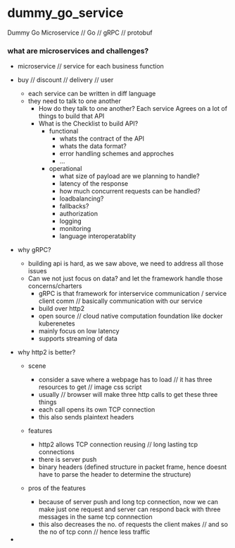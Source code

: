 # dummy_go_service
Dummy Go Microservice  // Go // gRPC // protobuf

### what are microservices and challenges?
- microservice // service for each business function
- buy // discount // delivery // user
    - each service can be written in diff language
    - they need to talk to one another
        - How do they talk to one another? Each service Agrees on a lot of things to build that API
        - What is the Checklist to build API? 
            - functional
                - whats the contract of the API
                - whats the data format?
                - error handling schemes and approches
                - ...
            - operational
                - what size of payload are we planning to handle?
                - latency of the response
                - how much concurrent requests can be handled?
                - loadbalancing?
                - fallbacks?
                - authorization
                - logging
                - monitoring
                - language interoperatablity

- why gRPC?
    - building api is hard, as we saw above, we need to address all those issues
    - Can we not just focus on data? and let the framework handle those concerns/charters
        - gRPC is that framework for interservice communication / service client comm // basically communication with our service
        - build over http2
        - open source // cloud native computation foundation like docker kuberenetes
        - mainly focus on low latency
        - supports streaming of data

- why http2 is better?
    - scene
        - consider a save where a webpage has to load // it has three resources to get // image css script
        - usually // browser will make three http calls to get these three things 
        - each call opens its own TCP connection
        - this also sends plaintext headers

    - features
        - http2 allows TCP connection reusing // long lasting tcp connections
        - there is server push 
        - binary headers (defined structure in packet frame, hence doesnt have to parse the header to determine the structure)

    - pros of the features
        - because of server push and long tcp connection, now we can make just one request and server can respond back with three messages in the same tcp connnection
        - this also decreases the no. of requests the client makes  // and so the no of tcp conn // hence less traffic




- 
        


        


    

